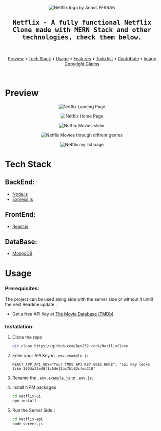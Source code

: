 <p align="center">
  <img src="netflix-ui/src/assest/logo.png"
     alt="Netlflix logo by Anass FERRAK" >
</p>

  <h2 align="center">
    <samp>
      Netflix - A fully functional Netflix Clone made with MERN Stack and other technologies, check them below.
    </samp>
  </h2>

<br>

<p align="center">
  <a href="#preview">Preview</a> •
  <a href="#tech-stack">Tech Stack</a> •
  <a href="#usage">Usage</a> •
  <a href="#features">Features</a> •
  <a href="#todo-list">Todo list</a> •
  <a href="#contribute">Contribute</a> •
  <a href="#image-copyright-claims">Image Copyright Claims</a> 
</p>

<br>

# Preview

<p align="center">
  <img src="netflix-ui/src/assest/loginMain.jpg"
     alt="Netflix Landing Page" >
</p>

<p align="center">
  <img src="netflix-ui/src/assest/landingMain.jpg"
     alt="Netflix Home Page" >
</p>
<p align="center">
  <img src="netflix-ui/src/assest/sliderMain.jpg"
     alt="Netflix Movies slider" >
</p>
<p align="center">
  <img src="netflix-ui/src/assest/genresMain.jpg"
     alt="Netflix Movies through diffrent genres" >
</p>
<p align="center">
  <img src="netflix-ui/src/assest/myListmain.jpg"
     alt="Netflix my list page" >
</p>



# Tech Stack

## BackEnd:

-    [Node.js](https://nodejs.org)
-    [Express.js](https://expressjs.com/)

## FrontEnd:

-    [React.js](https://reactjs.org/)

## DataBase:

-    [MongoDB](https://www.mongodb.com/)

# Usage

### Prerequisites:

The project can be used along side with the server side or without it untill the next Readme update .



-    Get a free API Key at [The Movie Database (TMDb)](www.themoviedb.org)

### Installation:

1. Clone the repo
     ```sh
     git clone https://github.com/Dev232-rock/NetflixClone
     ```
2. Enter your API Key in `.env.example.js`
     ```JS
     REACT_APP_API_KEY="Your TMDB API KEY GOES HERE"; "api key looks like 3024a22ed0f1c54e11ac7bb62cfea210"
     ```
3. Rename the `.env.example.js` to `.env.js`.

4. Install NPM packages
     ```sh
     cd netflix-ui
     npm install
     ```
5. Run the Server Side :
     ```sh
     cd netflix-api
     node server.js
     ```
